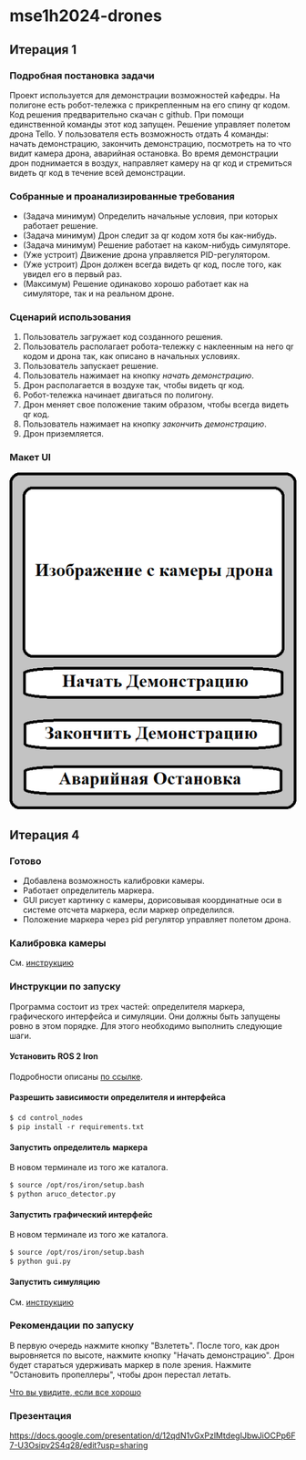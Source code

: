 # mse1h2024-drones

## Итерация 1

### Подробная постановка задачи

Проект используется для демонстрации возможностей кафедры. На полигоне есть робот-тележка с прикрепленным на его спину qr кодом. Код решения предварительно скачан с github. При помощи единственной команды этот код запущен. Решение управляет полетом дрона Tello. У пользователя есть возможность отдать 4 команды: начать демонстрацию, закончить демонстрацию, посмотреть на то что видит камера дрона, аварийная остановка. Во время демонстрации дрон поднимается в воздух, направляет камеру на qr код и стремиться видеть qr код в течение всей демонстрации.

### Собранные и проанализированные требования

- (Задача минимум) Определить начальные условия, при которых работает решение.
- (Задача минимум) Дрон следит за qr кодом хотя бы как-нибудь.
- (Задача минимум) Решение работает на каком-нибудь симуляторе.
- (Уже устроит) Движение дрона управляется PID-регулятором.
- (Уже устроит) Дрон должен всегда видеть qr код, после того, как увидел его в первый раз.
- (Максимум) Решение одинаково хорошо работает как на симуляторе, так и на реальном дроне.

### Сценарий использования

1. Пользователь загружает код созданного решения.
1. Пользователь располагает робота-тележку с наклеенным на него qr кодом и дрона так, как описано в начальных условиях.
1. Пользователь запускает решение.
1. Пользователь нажимает на кнопку *начать демонстрацию*.
1. Дрон располагается в воздухе так, чтобы видеть qr код.
1. Робот-тележка начинает двигаться по полигону.
1. Дрон меняет свое положение таким образом, чтобы всегда видеть qr код.
1. Пользователь нажимает на кнопку *закончить демонстрацию*.
1. Дрон приземляется.

### Макет UI

![ui](./wiki/res/ui.png)

## Итерация 4

### Готово

- Добавлена возможность калибровки камеры.
- Работает определитель маркера.
- GUI рисует картинку с камеры, дорисовывая координатные оси в системе отсчета маркера, если маркер определился.
- Положение маркера через pid регулятор управляет полетом дрона.

### Калибровка камеры

См. [инструкцию](./wiki/calibration.md)

### Инструкции по запуску

Программа состоит из трех частей: определителя маркера, графического интерфейса и симуляции. Они должны быть запущены ровно в этом порядке. Для этого необходимо выполнить следующие шаги.

#### Установить ROS 2 Iron

Подробности описаны [по ссылке](https://docs.ros.org/en/iron/Installation/Ubuntu-Install-Debians.html).

#### Разрешить зависимости определителя и интерфейса

```
$ cd control_nodes
$ pip install -r requirements.txt
```

#### Запустить определитель маркера

В новом терминале из того же каталога.

```
$ source /opt/ros/iron/setup.bash
$ python aruco_detector.py
```

#### Запустить графический интерфейс

В новом терминале из того же каталога.

```
$ source /opt/ros/iron/setup.bash
$ python gui.py
```

#### Запустить симуляцию

См. [инструкцию](./wiki/simulation.md)

### Рекомендации по запуску

В первую очередь нажмите кнопку "Взлететь". После того, как дрон выровняется по высоте, нажмите кнопку "Начать демонстрацию". Дрон будет стараться удерживать маркер в поле зрения. Нажмите "Остановить пропеллеры", чтобы дрон перестал летать.

[Что вы увидите, если все хорошо](https://drive.google.com/file/d/19dsrGUTu2MQzVt62lNMKYS1dvTYuROUR/view?usp=sharing)

### Презентация

https://docs.google.com/presentation/d/12qdN1vGxPzlMtdegIJbwJiOCPp6F7-U3Osipv2S4q28/edit?usp=sharing